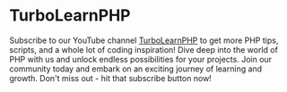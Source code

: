 # TurboLearnPHP

Subscribe to our YouTube channel [TurboLearnPHP](https://www.youtube.com/@TurboLearnPHP) to get more PHP tips, scripts, and a whole lot of coding inspiration!
Dive deep into the world of PHP with us and unlock endless possibilities for your projects.
Join our community today and embark on an exciting journey of learning and growth.
Don't miss out - hit that subscribe button now!
